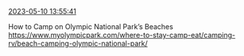 [2023-05-10 13:55:41](https://mstdn.social/@hill_wanderer/110344728847334705)

How to Camp on Olympic National Park’s Beaches <a href="https://www.myolympicpark.com/where-to-stay-camp-eat/camping-rv/beach-camping-olympic-national-park/" target="_blank" rel="nofollow noopener noreferrer" translate="no">https://www.myolympicpark.com/where-to-stay-camp-eat/camping-rv/beach-camping-olympic-national-park/</a>